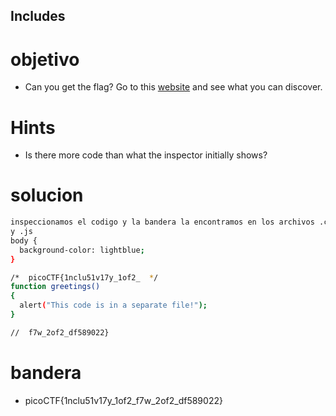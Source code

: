 ## Includes

# objetivo
- Can you get the flag? Go to this [website](http://saturn.picoctf.net:54634/) and see what you can discover.

# Hints
- Is there more code than what the inspector initially shows?

# solucion
``` bash 
inspeccionamos el codigo y la bandera la encontramos en los archivos .css
y .js
body {
  background-color: lightblue;
}

/*  picoCTF{1nclu51v17y_1of2_  */
function greetings()
{
  alert("This code is in a separate file!");
}

//  f7w_2of2_df589022}

```
# bandera
- picoCTF{1nclu51v17y_1of2_f7w_2of2_df589022}